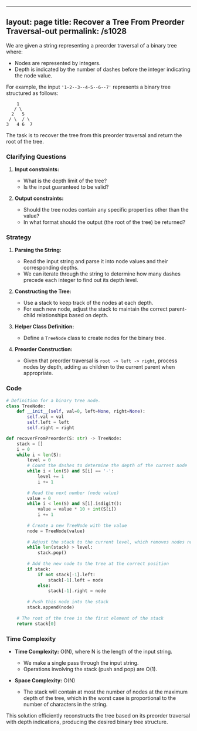
---
layout: page
title:  Recover a Tree From Preorder Traversal-out
permalink: /s1028
---

We are given a string representing a preorder traversal of a binary tree where:
- Nodes are represented by integers.
- Depth is indicated by the number of dashes before the integer indicating the node value.

For example, the input `'1-2--3--4-5--6--7'` represents a binary tree structured as follows:
```
    1
   / \
  2   5
 / \  / \
3   4 6  7
```

The task is to recover the tree from this preorder traversal and return the root of the tree.

### Clarifying Questions

1. **Input constraints:** 
    - What is the depth limit of the tree?
    - Is the input guaranteed to be valid?

2. **Output constraints:** 
    - Should the tree nodes contain any specific properties other than the value?
    - In what format should the output (the root of the tree) be returned?

### Strategy

1. **Parsing the String:**
   - Read the input string and parse it into node values and their corresponding depths.
   - We can iterate through the string to determine how many dashes precede each integer to find out its depth level.

2. **Constructing the Tree:**
   - Use a stack to keep track of the nodes at each depth.
   - For each new node, adjust the stack to maintain the correct parent-child relationships based on depth.

3. **Helper Class Definition:**
   - Define a `TreeNode` class to create nodes for the binary tree.

4. **Preorder Construction:**
   - Given that preorder traversal is `root -> left -> right`, process nodes by depth, adding as children to the current parent when appropriate.

### Code

```python
# Definition for a binary tree node.
class TreeNode:
    def __init__(self, val=0, left=None, right=None):
        self.val = val
        self.left = left
        self.right = right

def recoverFromPreorder(S: str) -> TreeNode:
    stack = []
    i = 0
    while i < len(S):
        level = 0
        # Count the dashes to determine the depth of the current node
        while i < len(S) and S[i] == '-':
            level += 1
            i += 1
        
        # Read the next number (node value)
        value = 0
        while i < len(S) and S[i].isdigit():
            value = value * 10 + int(S[i])
            i += 1
        
        # Create a new TreeNode with the value
        node = TreeNode(value)
        
        # Adjust the stack to the current level, which removes nodes not in the current depth's hierarchy
        while len(stack) > level:
            stack.pop()
        
        # Add the new node to the tree at the correct position
        if stack:
            if not stack[-1].left:
                stack[-1].left = node
            else:
                stack[-1].right = node
        
        # Push this node into the stack
        stack.append(node)
    
    # The root of the tree is the first element of the stack
    return stack[0]

```

### Time Complexity

- **Time Complexity:** O(N), where N is the length of the input string.
  - We make a single pass through the input string.
  - Operations involving the stack (push and pop) are O(1).

- **Space Complexity:** O(N)
  - The stack will contain at most the number of nodes at the maximum depth of the tree, which in the worst case is proportional to the number of characters in the string.

This solution efficiently reconstructs the tree based on its preorder traversal with depth indications, producing the desired binary tree structure.